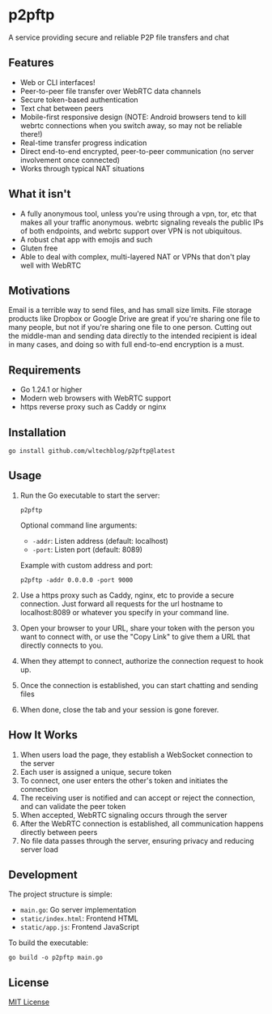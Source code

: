# p2pftp

A service providing secure and reliable P2P file transfers and chat

## Features
- Web or CLI interfaces! 
- Peer-to-peer file transfer over WebRTC data channels
- Secure token-based authentication
- Text chat between peers
- Mobile-first responsive design (NOTE: Android browsers tend to kill webrtc connections when you switch away, so may not be reliable there!)
- Real-time transfer progress indication
- Direct end-to-end encrypted, peer-to-peer communication (no server involvement once connected)
- Works through typical NAT situations

## What it isn't

- A fully anonymous tool, unless you're using through a vpn, tor, etc that makes all your traffic anonymous. webrtc signaling reveals the public IPs of both endpoints, and webrtc support over VPN is not ubiquitous.
- A robust chat app with emojis and such
- Gluten free
- Able to deal with complex, multi-layered NAT or VPNs that don't play well with WebRTC

## Motivations

Email is a terrible way to send files, and has small size limits. File storage products like Dropbox or Google Drive
are great if you're sharing one file to many people, but not if you're sharing one file to one person. Cutting out the
middle-man and sending data directly to the intended recipient is ideal in many cases, and doing so with full end-to-end
encryption is a must.

## Requirements

- Go 1.24.1 or higher
- Modern web browsers with WebRTC support
- https reverse proxy such as Caddy or nginx

## Installation

```
go install github.com/wltechblog/p2pftp@latest
```

## Usage

1. Run the Go executable to start the server:
   ```
   p2pftp
   ```

   Optional command line arguments:
   - `-addr`: Listen address (default: localhost)
   - `-port`: Listen port (default: 8089)

   Example with custom address and port:
   ```
   p2pftp -addr 0.0.0.0 -port 9000
   ```

2. Use a https proxy such as Caddy, nginx, etc to provide a secure connection. Just forward all requests for the url hostname to localhost:8089 or whatever you specify in your command line.


3. Open your browser to your URL, share your token with the person you want to connect with, or use the "Copy Link" to give them a URL that directly connects to you.

4. When they attempt to connect, authorize the connection request to hook up.

5. Once the connection is established, you can start chatting and sending files

6. When done, close the tab and your session is gone forever.

## How It Works

1. When users load the page, they establish a WebSocket connection to the server
2. Each user is assigned a unique, secure token
3. To connect, one user enters the other's token and initiates the connection
4. The receiving user is notified and can accept or reject the connection, and can validate the peer token
5. When accepted, WebRTC signaling occurs through the server
6. After the WebRTC connection is established, all communication happens directly between peers
7. No file data passes through the server, ensuring privacy and reducing server load

## Development

The project structure is simple:
- `main.go`: Go server implementation
- `static/index.html`: Frontend HTML
- `static/app.js`: Frontend JavaScript

To build the executable:
```
go build -o p2pftp main.go
```

## License

[MIT License](LICENSE)